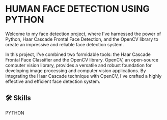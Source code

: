 
# HUMAN FACE DETECTION USING PYTHON

Welcome to my face detection project, where I've harnessed the power of Python, Haar Cascade Frontal Face Detection, and the OpenCV library to create an impressive and reliable face detection system.

In this project, I've combined two formidable tools: the Haar Cascade Frontal Face Classifier and the OpenCV library. OpenCV, an open-source computer vision library, provides a versatile and robust foundation for developing image processing and computer vision applications. By integrating the Haar Cascade technique with OpenCV, I've crafted a highly effective and efficient face detection system.

## 🛠 Skills

PYTHON

